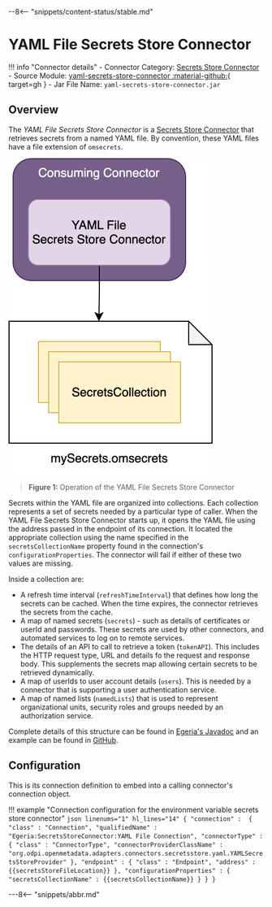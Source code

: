 <!-- SPDX-License-Identifier: CC-BY-4.0 -->
<!-- Copyright Contributors to the ODPi Egeria project. -->

--8<-- "snippets/content-status/stable.md"

# YAML File Secrets Store Connector

!!! info "Connector details"
    - Connector Category: [Secrets Store Connector](/concepts/secrets-store-connector)
    - Source Module: [yaml-secrets-store-connector :material-github:](https://github.com/odpi/egeria/tree/main/open-metadata-implementation/adapters/open-connectors/secrets-store-connectors/yaml-secrets-store-connector){ target=gh }
    - Jar File Name: `yaml-secrets-store-connector.jar`

## Overview

The *YAML File Secrets Store Connector* is a [Secrets Store Connector](/concepts/secrets-store-connector) that retrieves secrets from a named YAML file.  By convention, these YAML files have a file extension of `omsecrets`. 

![Figure 1](yaml-file-secrets-store-connector.svg)
> **Figure 1:** Operation of the YAML File Secrets Store Connector

Secrets within the YAML file are organized into collections. Each collection represents a set of secrets needed by a particular type of caller. When the YAML File Secrets Store Connector starts up, it opens the YAML file using the address passed in the endpoint of its connection.  It located the appropriate collection using the name specified in the `secretsCollectionName` property found in the connection's `configurationProperties`.  The connector will fail if either of these two values are missing.

Inside a collection are:

* A refresh time interval (`refreshTimeInterval`) that defines how long the secrets can be cached.  When the time expires, the connector retrieves the secrets from the cache.
* A map of named secrets (`secrets`) - such as details of certificates or userId and passwords.  These secrets are used by other connectors, and automated services to log on to remote services.
* The details of an API to call to retrieve a token (`tokenAPI`).  This includes the HTTP request type, URL and details fo the request and response body.  This supplements the secrets map allowing certain secrets to be retrieved dynamically.
* A map of userIds to user account details (`users`).  This is needed by a connector that is supporting a user authentication service.
* A map of named lists (`namedLists`) that is used to represent organizational units, security roles and groups needed by an authorization service.

Complete details of this structure can be found in [Egeria's Javadoc](https://odpi.github.io/egeria/org/odpi/openmetadata/adapters/connectors/secretsstore/yaml/secretsstore/package-summary.html) and an example can be found in [GitHub](https://github.com/odpi/egeria/tree/main/open-metadata-resources/open-metadata-deployment/secrets).

## Configuration

This is its connection definition to embed into a calling connector's connection object.

!!! example "Connection configuration for the environment variable secrets store connector"
    ```json linenums="1" hl_lines="14"
    {
        "connection" : 
        { 
            "class" : "Connection",
            "qualifiedName" : "Egeria:SecretsStoreConnector:YAML File Connection",
            "connectorType" : 
            {
                "class" : "ConnectorType",
                "connectorProviderClassName" : "org.odpi.openmetadata.adapters.connectors.secretsstore.yaml.YAMLSecretsStoreProvider"
            },
            "endpoint" :
            {
                "class" : "Endpoint",
                "address" : {{secretsStoreFileLocation}}
            },
            "configurationProperties" :
            {
                "secretsCollectionName" : {{secretsCollectionName}}
            }
        }
    }
    ```

---8<-- "snippets/abbr.md"
